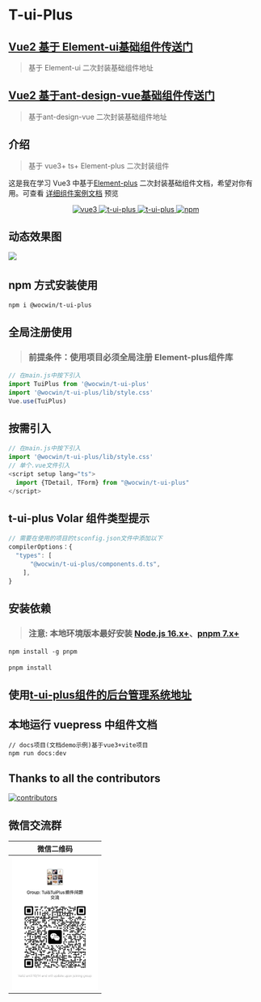 # T-ui-Plus

## [Vue2 基于 Element-ui基础组件传送门](https://github.com/wocwin/t-ui)

> 基于 Element-ui 二次封装基础组件地址
>
## [Vue2 基于ant-design-vue基础组件传送门](https://github.com/wocwin/t-antd-ui)

> 基于ant-design-vue 二次封装基础组件地址
## 介绍

> 基于 vue3+ ts+ Element-plus 二次封装组件

这是我在学习 Vue3 中基于[Element-plus](https://element-plus.org/zh-CN/) 二次封装基础组件文档，希望对你有用。可查看 [详细组件案例文档](https://wocwin.github.io/t-ui-plus/) 预览

<p align="center">
  <a href="https://github.com/vuejs/vue" target="_blank">
    <img src="https://img.shields.io/badge/vue-3.2.36-brightgreen.svg" alt="vue3">
  </a>
  <a href="https://gitee.com/wocwin/t-ui-plus/stargazers" target="_blank">
    <img src="https://gitee.com/wocwin/t-ui-plus/badge/star.svg?theme=dark" alt="t-ui-plus">
  </a>
   <a href="https://github.com/wocwin/t-ui-plus/stargazers" target="_blank">
    <img src="https://img.shields.io/github/stars/wocwin/t-ui-plus.svg" alt="t-ui-plus">
  </a>
   <a href="https://www.npmjs.com/package/@wocwin/t-ui-plus" target="_blank">
      <img alt="npm" src="https://img.shields.io/npm/v/@wocwin/t-ui-plus.svg" />
    </a>
</p>

## 动态效果图

<img src="./README_GIF/TuiPlus__demo.gif">

## npm 方式安装使用

```shell
npm i @wocwin/t-ui-plus
```

## 全局注册使用

> ### 前提条件：使用项目必须全局注册 Element-plus组件库

```js
// 在main.js中按下引入
import TuiPlus from '@wocwin/t-ui-plus'
import '@wocwin/t-ui-plus/lib/style.css'
Vue.use(TuiPlus)
```

## 按需引入

```js
// 在main.js中按下引入
import '@wocwin/t-ui-plus/lib/style.css'
// 单个.vue文件引入
<script setup lang="ts">
  import {TDetail, TForm} from "@wocwin/t-ui-plus"
</script>
```

## t-ui-plus Volar 组件类型提示

```js
// 需要在使用的项目的tsconfig.json文件中添加以下
compilerOptions：{
  "types": [
      "@wocwin/t-ui-plus/components.d.ts",
    ],
}

```
## 安装依赖
> ### 注意: 本地环境版本最好安装 [Node.js 16.x+](https://nodejs.org/en)、[pnpm 7.x+](https://github.com/pnpm/pnpm/)

```shell
npm install -g pnpm

pnpm install

```

## 使用[t-ui-plus组件的后台管理系统地址](https://github.com/wocwin/wocwin-admin)

## 本地运行 vuepress 中组件文档

```shell
// docs项目(文档demo示例)基于vue3+vite项目
npm run docs:dev

```

## Thanks to all the contributors

<a href="https://github.com/wocwin/t-ui-plus/graphs/contributors">
  <img src="https://contrib.rocks/image?repo=wocwin/t-ui-plus" alt="contributors" />
</a>

## 微信交流群

|                微信二维码                 |
| :---------------------------------------: |
| <img src="./public/weixin.jpg" width=170> |
